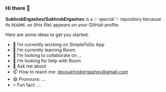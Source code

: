 ### Hi there 👋

**SukhrobErgashev/SukhrobErgashev** is a ✨ _special_ ✨ repository because its `README.md` (this file) appears on your GitHub profile.

Here are some ideas to get you started:

- 🔭 I’m currently working on SimpleToDo App
- 🌱 I’m currently learning Room
- 👯 I’m looking to collaborate on ...
- 🤔 I’m looking for help with Room
- 💬 Ask me about 
- 📫 How to reach me: devsukhrobergashev@gmail.com
- 😄 Pronouns: ...
- ⚡ Fun fact: ...

